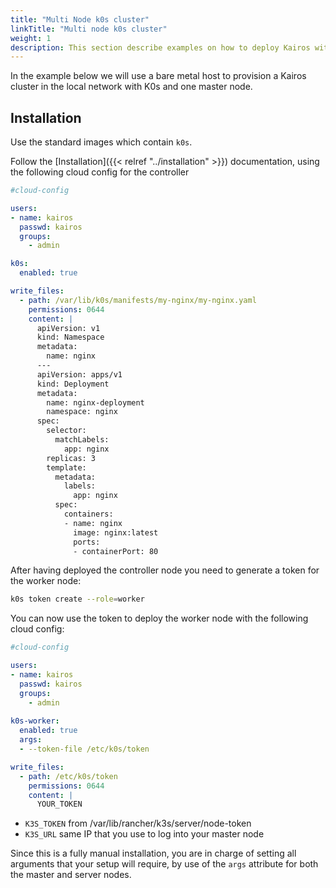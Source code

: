 ```yaml
---
title: "Multi Node k0s cluster"
linkTitle: "Multi node k0s cluster"
weight: 1
description: This section describe examples on how to deploy Kairos with k0s as a multi-node cluster
---
```


In the example below we will use a bare metal host to provision a Kairos cluster in the local network with K0s and one master node.

## Installation

Use the standard images which contain `k0s`.

Follow the [Installation]({{< relref "../installation" >}}) documentation, using the following cloud config for the controller

```yaml
#cloud-config

users:
- name: kairos
  passwd: kairos
  groups:
    - admin

k0s:
  enabled: true

write_files:
  - path: /var/lib/k0s/manifests/my-nginx/my-nginx.yaml
    permissions: 0644
    content: |
      apiVersion: v1
      kind: Namespace
      metadata:
        name: nginx
      ---
      apiVersion: apps/v1
      kind: Deployment
      metadata:
        name: nginx-deployment
        namespace: nginx
      spec:
        selector:
          matchLabels:
            app: nginx
        replicas: 3
        template:
          metadata:
            labels:
              app: nginx
          spec:
            containers:
            - name: nginx
              image: nginx:latest
              ports:
              - containerPort: 80
```

After having deployed the controller node you need to generate a token for the worker node:

```bash
k0s token create --role=worker
```

You can now use the token to deploy the worker node with the following cloud config:

```yaml
#cloud-config

users:
- name: kairos
  passwd: kairos
  groups:
    - admin
  
k0s-worker:
  enabled: true
  args:
  - --token-file /etc/k0s/token

write_files:
  - path: /etc/k0s/token
    permissions: 0644
    content: |
      YOUR_TOKEN
```

- `K3S_TOKEN` from /var/lib/rancher/k3s/server/node-token
- `K3S_URL` same IP that you use to log into your master node

Since this is a fully manual installation, you are in charge of setting all arguments that your setup will require, by use of the `args` attribute for both the master and server nodes.

